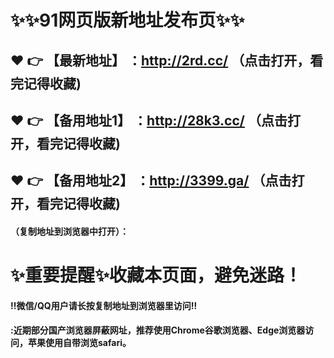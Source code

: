 # :sparkles::sparkles:91网页版新地址发布页:sparkles::sparkles:

 :heart: :point_right: 【最新地址】 ：http://2rd.cc/ （点击打开，看完记得收藏)
 ------
 :heart: :point_right: 【备用地址1】 ：http://28k3.cc/ （点击打开，看完记得收藏)
 ------
 :heart: :point_right: 【备用地址2】 ：http://3399.ga/ （点击打开，看完记得收藏)
 ------



#### （复制地址到浏览器中打开）：
# :sparkles:重要提醒:sparkles:收藏本页面，避免迷路！
#### ‼️微信/QQ用户请长按复制地址到浏览器里访问‼
#### :近期部分国产浏览器屏蔽网址，推荐使用Chrome谷歌浏览器、Edge浏览器访问，苹果使用自带浏览safari。
